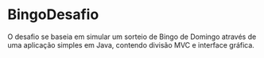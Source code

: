 # BingoDesafio
O desafio se baseia em simular um sorteio de Bingo de Domingo através de uma aplicação simples em Java, contendo divisão MVC e interface gráfica.

